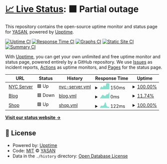 # [📈 Live Status](https://status.yasan.dev): <!--live status--> **🟧 Partial outage**

This repository contains the open-source uptime monitor and status page for [YASAN](https://play.google.com/store/apps/dev?id=5427160200036080377), powered by [Upptime](https://github.com/upptime/upptime).

[![Uptime CI](https://github.com/yasandev/upptime/workflows/Uptime%20CI/badge.svg)](https://github.com/upptime/upptime/actions?query=workflow%3A%22Uptime+CI%22)
[![Response Time CI](https://github.com/yasandev/upptime/workflows/Response%20Time%20CI/badge.svg)](https://github.com/upptime/upptime/actions?query=workflow%3A%22Response+Time+CI%22)
[![Graphs CI](https://github.com/yasandev/upptime/workflows/Graphs%20CI/badge.svg)](https://github.com/upptime/upptime/actions?query=workflow%3A%22Graphs+CI%22)
[![Static Site CI](https://github.com/yasandev/upptime/workflows/Static%20Site%20CI/badge.svg)](https://github.com/upptime/upptime/actions?query=workflow%3A%22Static+Site+CI%22)
[![Summary CI](https://github.com/yasandev/upptime/workflows/Summary%20CI/badge.svg)](https://github.com/upptime/upptime/actions?query=workflow%3A%22Summary+CI%22)

With [Upptime](https://upptime.js.org), you can get your own unlimited and free uptime monitor and status page, powered entirely by a GitHub repository. We use [Issues](https://github.com/yasandev/upptime/issues) as incident reports, [Actions](https://github.com/yasandev/upptime/actions) as uptime monitors, and [Pages](https://status.yasan.dev) for the status page.

<!--start: status pages-->
<!-- This summary is generated by Upptime (https://github.com/upptime/upptime) -->
<!-- Do not edit this manually, your changes will be overwritten -->
<!-- prettier-ignore -->
| URL | Status | History | Response Time | Uptime |
| --- | ------ | ------- | ------------- | ------ |
| <img alt="" src="https://yasan.dev/yasan_logo_light_pure.png" height="13"> [NYC Server](https://www.yasan.dev) | 🟩 Up | [nyc-server.yml](https://github.com/yasandev/upptime/commits/master/history/nyc-server.yml) | <details><summary><img alt="Response time graph" src="./graphs/nyc-server/response-time-week.png" height="20"> 150ms</summary><br><a href="https://status.yasan.dev/history/nyc-server"><img alt="Response time 150" src="https://img.shields.io/endpoint?url=https%3A%2F%2Fraw.githubusercontent.com%2Fyasandev%2Fupptime%2Fmaster%2Fapi%2Fnyc-server%2Fresponse-time.json"></a><br><a href="https://status.yasan.dev/history/nyc-server"><img alt="24-hour response time 150" src="https://img.shields.io/endpoint?url=https%3A%2F%2Fraw.githubusercontent.com%2Fyasandev%2Fupptime%2Fmaster%2Fapi%2Fnyc-server%2Fresponse-time-day.json"></a><br><a href="https://status.yasan.dev/history/nyc-server"><img alt="7-day response time 150" src="https://img.shields.io/endpoint?url=https%3A%2F%2Fraw.githubusercontent.com%2Fyasandev%2Fupptime%2Fmaster%2Fapi%2Fnyc-server%2Fresponse-time-week.json"></a><br><a href="https://status.yasan.dev/history/nyc-server"><img alt="30-day response time 150" src="https://img.shields.io/endpoint?url=https%3A%2F%2Fraw.githubusercontent.com%2Fyasandev%2Fupptime%2Fmaster%2Fapi%2Fnyc-server%2Fresponse-time-month.json"></a><br><a href="https://status.yasan.dev/history/nyc-server"><img alt="1-year response time 150" src="https://img.shields.io/endpoint?url=https%3A%2F%2Fraw.githubusercontent.com%2Fyasandev%2Fupptime%2Fmaster%2Fapi%2Fnyc-server%2Fresponse-time-year.json"></a></details> | <details><summary><a href="https://status.yasan.dev/history/nyc-server">100.00%</a></summary><a href="https://status.yasan.dev/history/nyc-server"><img alt="All-time uptime 100.00%" src="https://img.shields.io/endpoint?url=https%3A%2F%2Fraw.githubusercontent.com%2Fyasandev%2Fupptime%2Fmaster%2Fapi%2Fnyc-server%2Fuptime.json"></a><br><a href="https://status.yasan.dev/history/nyc-server"><img alt="24-hour uptime 100.00%" src="https://img.shields.io/endpoint?url=https%3A%2F%2Fraw.githubusercontent.com%2Fyasandev%2Fupptime%2Fmaster%2Fapi%2Fnyc-server%2Fuptime-day.json"></a><br><a href="https://status.yasan.dev/history/nyc-server"><img alt="7-day uptime 100.00%" src="https://img.shields.io/endpoint?url=https%3A%2F%2Fraw.githubusercontent.com%2Fyasandev%2Fupptime%2Fmaster%2Fapi%2Fnyc-server%2Fuptime-week.json"></a><br><a href="https://status.yasan.dev/history/nyc-server"><img alt="30-day uptime 100.00%" src="https://img.shields.io/endpoint?url=https%3A%2F%2Fraw.githubusercontent.com%2Fyasandev%2Fupptime%2Fmaster%2Fapi%2Fnyc-server%2Fuptime-month.json"></a><br><a href="https://status.yasan.dev/history/nyc-server"><img alt="1-year uptime 100.00%" src="https://img.shields.io/endpoint?url=https%3A%2F%2Fraw.githubusercontent.com%2Fyasandev%2Fupptime%2Fmaster%2Fapi%2Fnyc-server%2Fuptime-year.json"></a></details>
| <img alt="" src="https://yasan.dev/yasan_logo_light_pure.png" height="13"> [Blog](https://www.blog.yasan.dev) | 🟥 Down | [blog.yml](https://github.com/yasandev/upptime/commits/master/history/blog.yml) | <details><summary><img alt="Response time graph" src="./graphs/blog/response-time-week.png" height="20"> 0ms</summary><br><a href="https://status.yasan.dev/history/blog"><img alt="Response time 0" src="https://img.shields.io/endpoint?url=https%3A%2F%2Fraw.githubusercontent.com%2Fyasandev%2Fupptime%2Fmaster%2Fapi%2Fblog%2Fresponse-time.json"></a><br><a href="https://status.yasan.dev/history/blog"><img alt="24-hour response time 0" src="https://img.shields.io/endpoint?url=https%3A%2F%2Fraw.githubusercontent.com%2Fyasandev%2Fupptime%2Fmaster%2Fapi%2Fblog%2Fresponse-time-day.json"></a><br><a href="https://status.yasan.dev/history/blog"><img alt="7-day response time 0" src="https://img.shields.io/endpoint?url=https%3A%2F%2Fraw.githubusercontent.com%2Fyasandev%2Fupptime%2Fmaster%2Fapi%2Fblog%2Fresponse-time-week.json"></a><br><a href="https://status.yasan.dev/history/blog"><img alt="30-day response time 0" src="https://img.shields.io/endpoint?url=https%3A%2F%2Fraw.githubusercontent.com%2Fyasandev%2Fupptime%2Fmaster%2Fapi%2Fblog%2Fresponse-time-month.json"></a><br><a href="https://status.yasan.dev/history/blog"><img alt="1-year response time 0" src="https://img.shields.io/endpoint?url=https%3A%2F%2Fraw.githubusercontent.com%2Fyasandev%2Fupptime%2Fmaster%2Fapi%2Fblog%2Fresponse-time-year.json"></a></details> | <details><summary><a href="https://status.yasan.dev/history/blog">11.74%</a></summary><a href="https://status.yasan.dev/history/blog"><img alt="All-time uptime 11.74%" src="https://img.shields.io/endpoint?url=https%3A%2F%2Fraw.githubusercontent.com%2Fyasandev%2Fupptime%2Fmaster%2Fapi%2Fblog%2Fuptime.json"></a><br><a href="https://status.yasan.dev/history/blog"><img alt="24-hour uptime 11.74%" src="https://img.shields.io/endpoint?url=https%3A%2F%2Fraw.githubusercontent.com%2Fyasandev%2Fupptime%2Fmaster%2Fapi%2Fblog%2Fuptime-day.json"></a><br><a href="https://status.yasan.dev/history/blog"><img alt="7-day uptime 11.74%" src="https://img.shields.io/endpoint?url=https%3A%2F%2Fraw.githubusercontent.com%2Fyasandev%2Fupptime%2Fmaster%2Fapi%2Fblog%2Fuptime-week.json"></a><br><a href="https://status.yasan.dev/history/blog"><img alt="30-day uptime 11.74%" src="https://img.shields.io/endpoint?url=https%3A%2F%2Fraw.githubusercontent.com%2Fyasandev%2Fupptime%2Fmaster%2Fapi%2Fblog%2Fuptime-month.json"></a><br><a href="https://status.yasan.dev/history/blog"><img alt="1-year uptime 11.74%" src="https://img.shields.io/endpoint?url=https%3A%2F%2Fraw.githubusercontent.com%2Fyasandev%2Fupptime%2Fmaster%2Fapi%2Fblog%2Fuptime-year.json"></a></details>
| <img alt="" src="https://yasan.dev/yasan_logo_light_pure.png" height="13"> [Shop](https://shop.spreadshirt.com/YASAN) | 🟩 Up | [shop.yml](https://github.com/yasandev/upptime/commits/master/history/shop.yml) | <details><summary><img alt="Response time graph" src="./graphs/shop/response-time-week.png" height="20"> 122ms</summary><br><a href="https://status.yasan.dev/history/shop"><img alt="Response time 122" src="https://img.shields.io/endpoint?url=https%3A%2F%2Fraw.githubusercontent.com%2Fyasandev%2Fupptime%2Fmaster%2Fapi%2Fshop%2Fresponse-time.json"></a><br><a href="https://status.yasan.dev/history/shop"><img alt="24-hour response time 122" src="https://img.shields.io/endpoint?url=https%3A%2F%2Fraw.githubusercontent.com%2Fyasandev%2Fupptime%2Fmaster%2Fapi%2Fshop%2Fresponse-time-day.json"></a><br><a href="https://status.yasan.dev/history/shop"><img alt="7-day response time 122" src="https://img.shields.io/endpoint?url=https%3A%2F%2Fraw.githubusercontent.com%2Fyasandev%2Fupptime%2Fmaster%2Fapi%2Fshop%2Fresponse-time-week.json"></a><br><a href="https://status.yasan.dev/history/shop"><img alt="30-day response time 122" src="https://img.shields.io/endpoint?url=https%3A%2F%2Fraw.githubusercontent.com%2Fyasandev%2Fupptime%2Fmaster%2Fapi%2Fshop%2Fresponse-time-month.json"></a><br><a href="https://status.yasan.dev/history/shop"><img alt="1-year response time 122" src="https://img.shields.io/endpoint?url=https%3A%2F%2Fraw.githubusercontent.com%2Fyasandev%2Fupptime%2Fmaster%2Fapi%2Fshop%2Fresponse-time-year.json"></a></details> | <details><summary><a href="https://status.yasan.dev/history/shop">100.00%</a></summary><a href="https://status.yasan.dev/history/shop"><img alt="All-time uptime 100.00%" src="https://img.shields.io/endpoint?url=https%3A%2F%2Fraw.githubusercontent.com%2Fyasandev%2Fupptime%2Fmaster%2Fapi%2Fshop%2Fuptime.json"></a><br><a href="https://status.yasan.dev/history/shop"><img alt="24-hour uptime 100.00%" src="https://img.shields.io/endpoint?url=https%3A%2F%2Fraw.githubusercontent.com%2Fyasandev%2Fupptime%2Fmaster%2Fapi%2Fshop%2Fuptime-day.json"></a><br><a href="https://status.yasan.dev/history/shop"><img alt="7-day uptime 100.00%" src="https://img.shields.io/endpoint?url=https%3A%2F%2Fraw.githubusercontent.com%2Fyasandev%2Fupptime%2Fmaster%2Fapi%2Fshop%2Fuptime-week.json"></a><br><a href="https://status.yasan.dev/history/shop"><img alt="30-day uptime 100.00%" src="https://img.shields.io/endpoint?url=https%3A%2F%2Fraw.githubusercontent.com%2Fyasandev%2Fupptime%2Fmaster%2Fapi%2Fshop%2Fuptime-month.json"></a><br><a href="https://status.yasan.dev/history/shop"><img alt="1-year uptime 100.00%" src="https://img.shields.io/endpoint?url=https%3A%2F%2Fraw.githubusercontent.com%2Fyasandev%2Fupptime%2Fmaster%2Fapi%2Fshop%2Fuptime-year.json"></a></details>

<!--end: status pages-->

[**Visit our status website →**](https://status.yasan.dev)

## 📄 License

- Powered by: [Upptime](https://github.com/upptime/upptime)
- Code: [MIT](./LICENSE) © [YASAN](https://play.google.com/store/apps/dev?id=5427160200036080377)
- Data in the `./history` directory: [Open Database License](https://opendatacommons.org/licenses/odbl/1-0/)
